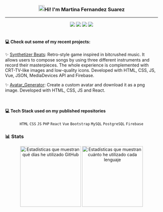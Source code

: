 <!--Header-->
<div align="center">
 <h3><img src="https://raw.githubusercontent.com/sidbelbase/sidbelbase/master/wave.gif" alt="Waving hand" width="20px">Hi! I'm Martina Fernandez Suarez</h3>
 <hr/>
 <code><a href="https://www.linkedin.com/in/martina-fernandez-suarez/" target="_blank" rel="noreferrer" aria-label="Go to my LinkedIn profile"><img src="https://img.shields.io/badge/LinkedIn-0077B5?style=for-the-badge&logo=linkedin&logoColor=white"/></a></code>
 <code><a href="https://github.com/MartinaFSA" target="_blank" rel="noreferrer" aria-label="Go to my Github profile"><img src="https://img.shields.io/badge/GitHub-black?style=for-the-badge&logo=GitHub&logoColor=white"/></a></code>
 <code><a href="https://www.instagram.com/mafesa._/" target="_blank" rel="noreferrer" aria-label="Go to my Instagram profile"><img src="https://img.shields.io/badge/Instagram-E4405F?style=for-the-badge&logo=instagram&logoColor=white"></a></code>
 <code><a href="https://mail.google.com/mail/?view=cm&source=mailto&to=martinafsa8@gmail.com" target="_blank" aria-label="Email me"><img src="https://img.shields.io/badge/Gmail-D14836?style=for-the-badge&logo=gmail&logoColor=white"></a></code>
</div>

<br>

<!--Projects-->
#### :computer: Check out some of my recent projects:
:sparkles: [Synthetizer Beats](https://github.com/MartinaFSA/synthetizer): Retro-style game inspired in bitcrushed music. It allows users to compose songs by using three different instruments and record their masterpieces. The whole experience is complemented with CRT-TV-like images and low-quality icons. Developed with HTML, CSS, JS, Vue, JSON, MediaDevices API and Firebase.

:sparkles: [Avatar_Generator](https://github.com/MartinaFSA/Avatar_Generator): Create a custom avatar and download it as a png image. Developed with HTML, CSS, JS and React.
 
<br>

<!--Tech Stack-->
#### :computer: Tech Stack used on my published repositories
<div align="center">
      <img src="https://skillicons.dev/icons?i=html,css,js,php,react,vue,bootstrap,mysql,postgresql,firebase" alt="">
</div>

<div align="center"> 
      <code width="40">HTML</code>
      <code width="40">CSS</code>
      <code width="40">JS</code>
      <code width="40">PHP</code>
      <code width="40">React</code>
      <code width="40">Vue</code>
      <code width="40">Bootstrap</code>
      <code width="40">MySQL</code>
      <code width="40">PostgreSQL</code>
      <code width="40">Firebase</code>
</div>

  
### :bar_chart: Stats
<div align="center">
    <img align="center" height="200" src="https://github-readme-stats.vercel.app/api?username=MartinaFSA&show_icons=true&theme=tokyonight&locale=es&custom_title=Estadísticas%20de%20GitHub&line_height=27" alt="Estadísticas que muestran qué días he utilizado GitHub"/> <img  height="200" align="center" src="https://github-readme-stats.vercel.app/api/top-langs/?username=MartinaFSA&theme=tokyonight&locale=es&layout=compact" alt="Estadísticas que muestran cuánto he utilizado cada lenguaje"/>
 </div>






